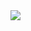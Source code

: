 
<img src="https://res.cloudinary.com/dl26pbek4/image/upload/v1678269129/cn-gifs/dialect-app_ftq0sd.gif"/>
